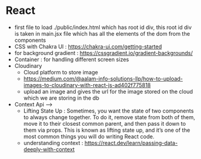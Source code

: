 # React
* first file to load ./public/index.html which has root id div, this root id div is taken in main.jsx file which has all the elements of the dom from the components
* CSS with Chakra UI : https://chakra-ui.com/getting-started
* for background gradient : https://cssgradient.io/gradient-backgrounds/
* Container : for handling different screen sizes
* Cloudinary 
    * Cloud platform to store image
    * https://medium.com/@aalam-info-solutions-llp/how-to-upload-images-to-cloudinary-with-react-js-ad402f775818
    * upload an image and gives the url for the image stored on the cloud which we are storing in the db
* Context Api --> 
    * Lifting State Up : Sometimes, you want the state of two components to always change together. To do it, remove state from both of them, move it to their closest common parent, and then pass it down to them via props. This is known as lifting state up, and it’s one of the most common things you will do writing React code.
    * understanding context : https://react.dev/learn/passing-data-deeply-with-context
